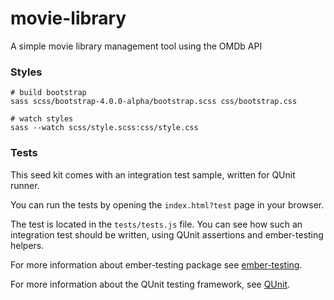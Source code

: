 # movie-library

A simple movie library management tool using the OMDb API 

### Styles

    # build bootstrap
    sass scss/bootstrap-4.0.0-alpha/bootstrap.scss css/bootstrap.css

    # watch styles
    sass --watch scss/style.scss:css/style.css


### Tests

This seed kit comes with an integration test sample, written for QUnit runner. 

You can run the tests by opening the `index.html?test` page in your browser.

The test is located in the `tests/tests.js` file. You can see how such an 
integration test should be written, using QUnit assertions and ember-testing helpers.

For more information about ember-testing package see [ember-testing](http://emberjs.com/guides/testing/integration/).

For more information about the QUnit testing framework, see [QUnit](http://qunitjs.com/).



